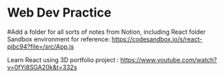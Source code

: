 # Web Dev Practice
#Add a folder for all sorts of notes from Notion, including React folder
Sandbox environment for reference:
https://codesandbox.io/s/react-pibc94?file=/src/App.js

Learn React using 3D portfolio project : https://www.youtube.com/watch?v=0fYi8SGA20k&t=332s
